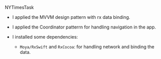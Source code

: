 
NYTimesTask

* I applied the MVVM design pattern with rx data binding.
    
* I applied the Coordinator patterrn for handling navigation in the app.

* I installed some dependencies:
   - `Moya/RxSwift` and `RxCocoa`: for handling network and binding the data.
